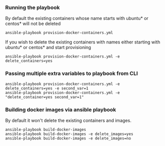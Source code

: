 ### Running the playbook
By default the existing containers whose name starts with ubuntu* or centos* will not be deleted
```
ansible-playbook provision-docker-containers.yml
```

If you wish to delete the existing containers with names either starting with ubuntu* or centos* and start provisioning
```
ansible-playbook provision-docker-containers.yml -e delete_containers=yes
```

### Passing multiple extra variables to playbook from CLI
```
ansible-playbook provision-docker-containers.yml -e delete_containers=yes -e second_var=1
ansible-playbook provision-docker-containers.yml -e "delete_container=yes second_var=1"
```

### Building docker images via ansible playbook
By default it won't delete the existing containers and images.
```
ansible-playbook build-docker-images
ansible-playbook build-docker-images -e delete_images=yes
ansible-playbook build-docker-images -e delete_images=no
```

